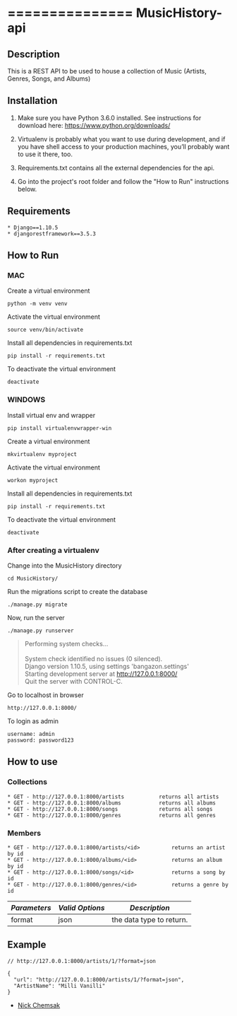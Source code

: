 ===============
MusicHistory-api
===============

## Description

This is a REST API to be used to house a collection of Music (Artists, Genres, Songs, and Albums)

## Installation

1.  Make sure you have Python 3.6.0 installed. See instructions for download here:
    https://www.python.org/downloads/

2.  Virtualenv is probably what you want to use during development, and if you have shell access to your production
    machines, you’ll probably want to use it there, too.

3.  Requirements.txt contains all the external dependencies for the api.

4.  Go into the project's root folder and follow the "How to Run" instructions below.

## Requirements
    * Django==1.10.5
    * djangorestframework==3.5.3

## How to Run

### MAC
Create a virtual environment
```
python -m venv venv
```
Activate the virtual environment
```
source venv/bin/activate
```
Install all dependencies in requirements.txt
```
pip install -r requirements.txt
```
To deactivate the virtual environment
```
deactivate
```

### WINDOWS
Install virtual env and wrapper
```
pip install virtualenvwrapper-win
```
Create a virtual environment
```
mkvirtualenv myproject
```
Activate the virtual environment
```
workon myproject
```
Install all dependencies in requirements.txt
```
pip install -r requirements.txt
```
To deactivate the virtual environment
```
deactivate
```

### After creating a virtualenv
Change into the MusicHistory directory
```
cd MusicHistory/
```
Run the migrations script to create the database
```
./manage.py migrate
```
Now, run the server
```
./manage.py runserver
```
> Performing system checks...<br><br>
> System check identified no issues (0 silenced).<br>
> Django version 1.10.5, using settings 'bangazon.settings'<br>
> Starting development server at http://127.0.0.1:8000/<br>
> Quit the server with CONTROL-C.<br>

Go to localhost in browser
```
http://127.0.0.1:8000/
```
To login as admin
```
username: admin
password: password123
```

## How to use

### Collections
```
* GET - http://127.0.0.1:8000/artists           returns all artists
* GET - http://127.0.0.1:8000/albums            returns all albums
* GET - http://127.0.0.1:8000/songs             returns all songs
* GET - http://127.0.0.1:8000/genres            returns all genres
```

### Members
```
* GET - http://127.0.0.1:8000/artists/<id>          returns an artist by id
* GET - http://127.0.0.1:8000/albums/<id>           returns an album by id
* GET - http://127.0.0.1:8000/songs/<id>            returns a song by id
* GET - http://127.0.0.1:8000/genres/<id>           returns a genre by id
```

| *Parameters* | *Valid Options* | *Description*              |
|------------|---------------|--------------------------|
| format     | json          | the data type to return. |

## Example
```
// http://127.0.0.1:8000/artists/1/?format=json

{
  "url": "http://127.0.0.1:8000/artists/1/?format=json",
  "ArtistName": "Milli Vanilli"
}
```

- [Nick Chemsak](https://github.com/nchemsak)

